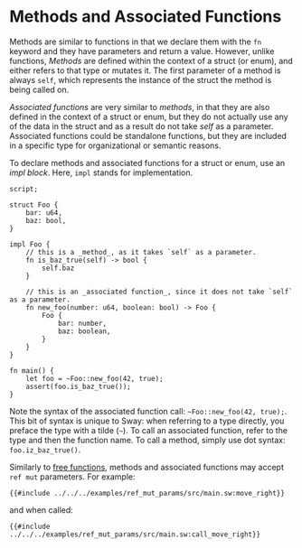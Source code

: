 # Methods and Associated Functions

Methods are similar to functions in that we declare them with the `fn` keyword and they have parameters and return a value. However, unlike functions, _Methods_ are defined within the context of a struct (or enum), and either refers to that type or mutates it. The first parameter of a method is always `self`, which represents the instance of the struct the method is being called on.

_Associated functions_ are very similar to _methods_, in that they are also defined in the context of a struct or enum, but they do not actually use any of the data in the struct and as a result do not take _self_ as a parameter. Associated functions could be standalone functions, but they are included in a specific type for organizational or semantic reasons.

To declare methods and associated functions for a struct or enum, use an _impl block_. Here, `impl` stands for implementation.

```sway
script;

struct Foo {
    bar: u64,
    baz: bool,
}

impl Foo {
    // this is a _method_, as it takes `self` as a parameter.
    fn is_baz_true(self) -> bool {
        self.baz
    }

    // this is an _associated function_, since it does not take `self` as a parameter.
    fn new_foo(number: u64, boolean: bool) -> Foo {
        Foo {
            bar: number,
            baz: boolean,
        }
    }
}

fn main() {
    let foo = ~Foo::new_foo(42, true);
    assert(foo.is_baz_true());
}
```

Note the syntax of the associated function call: `~Foo::new_foo(42, true);`. This bit of syntax is unique to Sway: when referring to a type directly, you preface the type with a tilde (`~`). To call an associated function, refer to the type and then the function name.
To call a method, simply use dot syntax: `foo.iz_baz_true()`.

Similarly to [free functions](functions.md), methods and associated functions may accept `ref mut` parameters. For example:

```sway
{{#include ../../../examples/ref_mut_params/src/main.sw:move_right}}
```

and when called:

```sway
{{#include ../../../examples/ref_mut_params/src/main.sw:call_move_right}}
```
